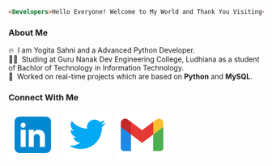 ```HTML 
<Developers>Hello Everyone! Welcome to My World and Thank You Visiting</Developers> 
```


### About Me

🔥 &nbsp;I am Yogita Sahni and a Advanced Python Developer.  
👨‍🎓 &nbsp;Studing at Guru Nanak Dev Engineering College, Ludhiana as a student of Bachlor of Technology in Information Technology.   
💼 &nbsp;Worked on real-time projects which are based on **Python** and **MySQL**.



### Connect With Me

[![Linkedin](./social-icons/linkedin.svg)](https://www.linkedin.com/in/yogitasahni22) &nbsp; [![Twitter](social-icons/twitter.svg)](https://twitter.com/YogitaSahni) &nbsp; [![Gmail](social-icons/gmail.svg)](mailto:sahniyogita27@gmail.com) 
